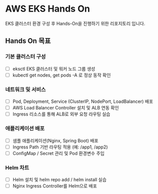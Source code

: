 # AWS EKS Hands On

EKS 클러스터 환경 구성 후 Hands-On을 진행하기 위한 리포지토리 입니다.

## Hands On 목표

### 기본 클러스터 구성

- [ ]  eksctl EKS 클러스터 및 워커 노드 그룹 생성
- [ ]  kubectl get nodes, get pods -A 로 정상 동작 확인

### 네트워크 및 서비스

- [ ]  Pod, Deployment, Service (ClusterIP, NodePort, LoadBalancer) 배포
- [ ]  AWS Load Balancer Controller 설치 및 ALB 연동 확인
- [ ]  Ingress 리소스를 통해 ALB로 외부 요청 라우팅 실습

### 애플리케이션 배포

- [ ]  샘플 애플리케이션(Nginx, Spring Boot) 배포
- [ ]  Ingress Path 기반 라우팅 적용 (예: /app1, /app2)
- [ ]  ConfigMap / Secret 관리 및 Pod 환경변수 주입

### Helm 차트

- [ ]  Helm 설치 및 helm repo add / helm install 실습
- [ ]  Nginx Ingress Controller를 Helm으로 배포
